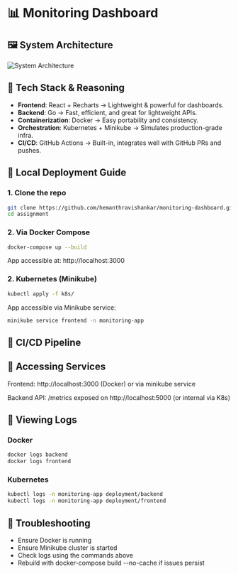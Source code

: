 # 📊 Monitoring Dashboard

## 🖼 System Architecture

![System Architecture](diagrams/architecture-diagram.png)

## 🧰 Tech Stack & Reasoning

- **Frontend**: React + Recharts → Lightweight & powerful for dashboards.
- **Backend**: Go → Fast, efficient, and great for lightweight APIs.
- **Containerization**: Docker → Easy portability and consistency.
- **Orchestration**: Kubernetes + Minikube → Simulates production-grade infra.
- **CI/CD**: GitHub Actions → Built-in, integrates well with GitHub PRs and pushes.

## 🚀 Local Deployment Guide

### 1. Clone the repo

```bash
git clone https://github.com/hemanthravishankar/monitoring-dashboard.git
cd assignment
```

### 2. Via Docker Compose
```bash
docker-compose up --build
```
App accessible at: http://localhost:3000

### 2. Kubernetes (Minikube)
```bash
kubectl apply -f k8s/
```
App accessible via Minikube service:

```bash
minikube service frontend -n monitoring-app
```

## 🔁 CI/CD Pipeline


## 🔎 Accessing Services

Frontend: http://localhost:3000 (Docker) or via minikube service

Backend API: /metrics exposed on http://localhost:5000 (or internal via K8s)

## 📜 Viewing Logs

### Docker
```bash
docker logs backend
docker logs frontend
```

### Kubernetes
```bash
kubectl logs -n monitoring-app deployment/backend
kubectl logs -n monitoring-app deployment/frontend
```

## 🧯 Troubleshooting

- Ensure Docker is running
- Ensure Minikube cluster is started
- Check logs using the commands above
- Rebuild with docker-compose build --no-cache if issues persist
